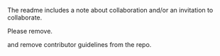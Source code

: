 The readme includes a note about collaboration and/or an invitation to collaborate.

Please remove.

and remove contributor guidelines from the repo. 
